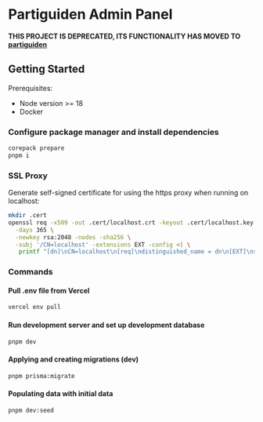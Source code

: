 # Partiguiden Admin Panel

__THIS PROJECT IS DEPRECATED, ITS FUNCTIONALITY HAS MOVED TO [partiguiden](https://github.com/Ackuq/partiguiden)__

## Getting Started

Prerequisites:

- Node version >= 18
- Docker

### Configure package manager and install dependencies

```bash
corepack prepare
pnpm i
```

### SSL Proxy

Generate self-signed certificate for using the https proxy when running on localhost:

```bash
mkdir .cert
openssl req -x509 -out .cert/localhost.crt -keyout .cert/localhost.key \
  -days 365 \
  -newkey rsa:2048 -nodes -sha256 \
  -subj '/CN=localhost' -extensions EXT -config <( \
   printf "[dn]\nCN=localhost\n[req]\ndistinguished_name = dn\n[EXT]\nsubjectAltName=DNS:localhost\nkeyUsage=digitalSignature\nextendedKeyUsage=serverAuth")
```

### Commands

#### Pull .env file from Vercel

```bash
vercel env pull
```

#### Run development server and set up development database

```bash
pnpm dev
```

#### Applying and creating migrations (dev)

```bash
pnpm prisma:migrate
```

#### Populating data with initial data

```bash
pnpm dev:seed
```
